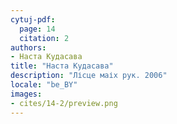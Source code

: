 ```yaml
---
cytuj-pdf:
  page: 14
  citation: 2
authors:
- Наста Кудасава
title: "Наста Кудасава"
description: "Лісце маіх рук. 2006"
locale: "be_BY"
images:
- cites/14-2/preview.png
---
```

